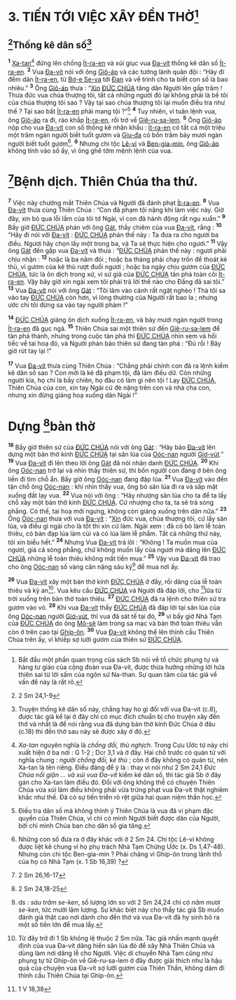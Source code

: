 # 3. TIẾN TỚI VIỆC XÂY ĐỀN THỜ[^1]

## [^1*]Thống kê dân số[^2]
<sup><b>1</b></sup> [Xa-tan]()[^3] đứng lên chống [Ít-ra-en]() và xúi giục vua [Đa-vít]() thống kê dân số [Ít-ra-en](). <sup><b>2</b></sup> Vua [Đa-vít]() nói với ông [Giô-áp]() và các tướng lãnh quân đội : “Hãy đi đếm dân [Ít-ra-en](), từ [Bơ-e Se-va]() tới [Đan]() và về trình cho ta biết con số là bao nhiêu.” <sup><b>3</b></sup> Ông [Giô-áp]() thưa : “[Xin]() [ĐỨC CHÚA]() tăng dân Người lên gấp trăm ! Thưa đức vua chúa thượng tôi, tất cả những người đó lại không phải là bề tôi của chúa thượng tôi sao ? Vậy tại sao chúa thượng tôi lại muốn điều tra như thế ? Tại sao bắt [Ít-ra-en]() phải mang tội ?”[^4] <sup><b>4</b></sup> Tuy nhiên, vì tuân lệnh vua, ông [Giô-áp]() ra đi, rảo khắp [Ít-ra-en](), rồi trở về [Giê-ru-sa-lem](). <sup><b>5</b></sup> Ông [Giô-áp]() nộp cho vua [Đa-vít]() con số thống kê nhân khẩu : [Ít-ra-en]() có tất cả một triệu một trăm ngàn người biết tuốt gươm và [Giu-đa]() có bốn trăm bảy mươi ngàn người biết tuốt gươm[^5]. <sup><b>6</b></sup> Nhưng chi tộc [Lê-vi]() và [Ben-gia-min](), ông [Giô-áp]() không tính vào số ấy, vì ông ghê tởm mệnh lệnh của vua.


# [^2*]Bệnh dịch. Thiên Chúa tha thứ.
<sup><b>7</b></sup> Việc này chướng mắt Thiên Chúa và Người đã đánh phạt [Ít-ra-en](). <sup><b>8</b></sup> Vua [Đa-vít]() thưa cùng Thiên Chúa : “Con đã phạm tội nặng khi làm việc này. Giờ đây, xin bỏ qua lỗi lầm của tôi tớ Ngài, vì con đã hành động rất ngu xuẩn.” <sup><b>9</b></sup> Bấy giờ [ĐỨC CHÚA]() phán với ông [Gát](), thầy chiêm của vua [Đa-vít](), rằng : <sup><b>10</b></sup> “Hãy đi nói với [Đa-vít]() : [ĐỨC CHÚA]() phán thế này : Ta đưa ra cho ngươi ba điều. Ngươi hãy chọn lấy một trong ba, và Ta sẽ thực hiện cho ngươi.” <sup><b>11</b></sup> Vậy ông [Gát]() đến gặp vua [Đa-vít]() và thưa : “[ĐỨC CHÚA]() phán thế này : ngươi phải chịu nhận : <sup><b>12</b></sup> hoặc là ba năm đói ; hoặc ba tháng phải chạy trốn để thoát kẻ thù, vì gươm của kẻ thù rượt đuổi ngươi ; hoặc ba ngày chịu gươm của [ĐỨC CHÚA](), tức là ôn dịch trong xứ, vì sứ giả của [ĐỨC CHÚA]() tàn phá toàn cõi [Ít-ra-en](). Vậy bây giờ xin ngài xem tôi phải trả lời thế nào cho Đấng đã sai tôi.” <sup><b>13</b></sup> Vua [Đa-vít]() nói với ông [Gát]() : “Tôi lâm vào cảnh rất ngặt nghèo ! Thà tôi sa vào tay [ĐỨC CHÚA]() còn hơn, vì lòng thương của Người rất bao la ; nhưng ước chi tôi đừng sa vào tay người phàm !”

<sup><b>14</b></sup> [ĐỨC CHÚA]() giáng ôn dịch xuống [Ít-ra-en](), và bảy mươi ngàn người trong [Ít-ra-en]() đã gục ngã. <sup><b>15</b></sup> Thiên Chúa sai một thiên sứ đến [Giê-ru-sa-lem]() để tàn phá thành, nhưng trong cuộc tàn phá thì [ĐỨC CHÚA]() nhìn xem và hối tiếc về tai hoạ đó, và Người phán bảo thiên sứ đang tàn phá : “Đủ rồi ! Bây giờ rút tay lại !”

<sup><b>17</b></sup> Vua [Đa-vít]() thưa cùng Thiên Chúa : “Chẳng phải chính con đã ra lệnh kiểm kê dân số sao ? Con mới là kẻ đã phạm tội, đã làm điều dữ. Còn những người kia, họ chỉ là bầy chiên, họ đâu có làm gì nên tội ! Lạy [ĐỨC CHÚA](), Thiên Chúa của con, xin tay Ngài cứ đè nặng trên con và nhà cha con, nhưng xin đừng giáng hoạ xuống dân Ngài !”


# Dựng [^3*]bàn thờ
<sup><b>18</b></sup> Bấy giờ thiên sứ của [ĐỨC CHÚA]() nói với ông [Gát]() : “Hãy bảo [Đa-vít]() lên dựng một bàn thờ kính [ĐỨC CHÚA]() tại sân lúa của [Oóc-nan]() người [Giơ-vút]().” <sup><b>19</b></sup> Vua [Đa-vít]() đi lên theo lời ông [Gát]() đã nói nhân danh [ĐỨC CHÚA](). <sup><b>20</b></sup> Khi ông [Oóc-nan]() trở lại và nhìn thấy thiên sứ, thì bốn người con đang ở bên ông liền đi tìm chỗ ẩn. Bấy giờ ông [Oóc-nan]() đang đập lúa. <sup><b>21</b></sup> Vua [Đa-vít]() vào đến tận chỗ ông [Oóc-nan]() : khi nhìn thấy vua, ông bỏ sân lúa đi ra và sấp mặt xuống đất lạy vua. <sup><b>22</b></sup> Vua nói với ông : “Hãy nhượng sân lúa cho ta để ta lấy chỗ xây một bàn thờ kính [ĐỨC CHÚA](). Cứ nhượng cho ta, ta sẽ trả sòng phẳng. Có thế, tai hoạ mới ngưng, không còn giáng xuống trên dân nữa.” <sup><b>23</b></sup> Ông [Oóc-nan]() thưa với vua [Đa-vít]() : “[Xin]() đức vua, chúa thượng tôi, cứ lấy sân lúa, và điều gì ngài cho là tốt thì xin cứ làm. Ngài xem : đã có bò làm lễ toàn thiêu, có bàn đạp lúa làm củi và có lúa làm lễ phẩm. Tất cả những thứ này, tôi xin biếu hết.” <sup><b>24</b></sup> Nhưng Vua [Đa-vít]() trả lời : “Không ! Ta muốn mua của ngươi, giá cả sòng phẳng, chứ không muốn lấy của ngươi mà dâng lên [ĐỨC CHÚA]() những lễ toàn thiêu không mất tiền mua.” <sup><b>25</b></sup> Vậy vua [Đa-vít]() đã trao cho ông [Oóc-nan]() số vàng cân nặng sáu ký[^7] để mua nơi ấy.

<sup><b>26</b></sup> Vua [Đa-vít]() xây một bàn thờ kính [ĐỨC CHÚA]() ở đấy, rồi dâng của lễ toàn thiêu và kỳ an[^8]. Vua kêu cầu [ĐỨC CHÚA]() và Người đã đáp lời, cho [^4*]lửa từ trời xuống trên bàn thờ toàn thiêu. <sup><b>27</b></sup> [ĐỨC CHÚA]() đã ra lệnh cho thiên sứ tra gươm vào vỏ. <sup><b>28</b></sup> Khi vua [Đa-vít]() thấy [ĐỨC CHÚA]() đã đáp lời tại sân lúa của ông [Oóc-nan]() người [Giơ-vút](), thì vua đã sát tế tại đó, <sup><b>29</b></sup> vì bấy giờ Nhà Tạm của [ĐỨC CHÚA]() do ông [Mô-sê]() làm trong sa mạc và bàn thờ toàn thiêu vẫn còn ở trên cao tại [Ghíp-ôn](). <sup><b>30</b></sup> Vua [Đa-vít]() không thể lên thỉnh cầu Thiên Chúa trên ấy, vì khiếp sợ lưỡi gươm của thiên sứ [ĐỨC CHÚA]().

[^1]: Bắt đầu một phần quan trọng của sách Sb nói về tổ chức phụng tự và hàng tư giáo của cộng đoàn vua Đa-vít, được thừa hưởng những lời hứa thiên sai từ lời sấm của ngôn sứ Na-than. Sự quan tâm của tác giả về vấn đề này là rất rõ.
[^2]: Truyện thống kê dân số này, chẳng hay ho gì đối với vua Đa-vít (c.8), được tác giả kể lại ở đây chỉ có mục đích chuẩn bị cho truyện xây đền thờ và nhất là để nói rằng vua đã dựng bàn thờ kính Đức Chúa ở đâu (c.18) thì đền thờ sau này sẽ được xây ở đó.
[^3]: *Xa-tan* nguyên nghĩa là *chống đối, thù nghịch*. Trong Cựu Ước từ này chỉ xuất hiện ở ba nơi : G 1-2 ; Dcr 3,1 và ở đây. Hai chỗ trước có quán từ với nghĩa chung : *người chống đối, kẻ thù* ; còn ở đây không có quán từ, nên Xa-tan là tên riêng. Điều đáng để ý là : thay vì nói như 2 Sm 24,1 *Đức Chúa nổi giận ... và xúi vua Đa-vít* kiểm kê dân số, thì tác giả Sb ở đây gán cho Xa-tan làm điều đó. Đối với ông không thể có chuyện Thiên Chúa vừa xúi làm điều không phải vừa trừng phạt vua Đa-vít thật nghiêm khắc như thế. Đã có sự tiến triển rõ rệt giữa hai quan niệm thần học.
[^4]: Điều tra dân số mà không thỉnh ý Thiên Chúa là vua đã vi phạm đặc quyền của Thiên Chúa, vì chỉ có mình Người biết được dân của Người, bởi chỉ mình Chúa ban cho dân số gia tăng.
[^5]: Những con số đưa ra ở đây khác với ở 2 Sm 24. Chi tộc Lê-vi không được liệt kê chung vì họ phụ trách Nhà Tạm Chứng Ước (x. Ds 1,47-48). Nhưng còn chi tộc Ben-gia-min ? Phải chăng vì Ghíp-ôn trong lãnh thổ của họ có Nhà Tạm (x. 1 Sb 16,39) ?
[^7]: ds : *sáu trăm se-ken*, số lượng lớn so với 2 Sm 24,24 chỉ có *năm mươi se-ken*, tức mười lăm lượng. Sự khác biệt này cho thấy tác giả Sb muốn đánh giá thật cao nơi dành cho đền thờ và vua Đa-vít đã hy sinh bỏ ra một số tiền lớn để mua lấy.
[^8]: Từ đây trở đi 1 Sb không lệ thuộc 2 Sm nữa. Tác giả nhấn mạnh quyết định của vua Đa-vít dâng hiến sân lúa đó để xây Nhà Thiên Chúa và dùng làm nơi dâng lễ cho Người. Việc di chuyển Nhà Tạm cũng như phụng tự từ Ghíp-ôn về Giê-ru-sa-lem ở đây được giải thích như là hậu quả của chuyện vua Đa-vít sợ lưỡi gươm của Thiên Thần, không dám đi thỉnh cầu Thiên Chúa tại Ghíp-ôn.
[^1*]: 2 Sm 24,1-9
[^2*]: 2 Sm 26,16-17
[^3*]: 2 Sm 24,18-25
[^4*]: 1 V 18,38